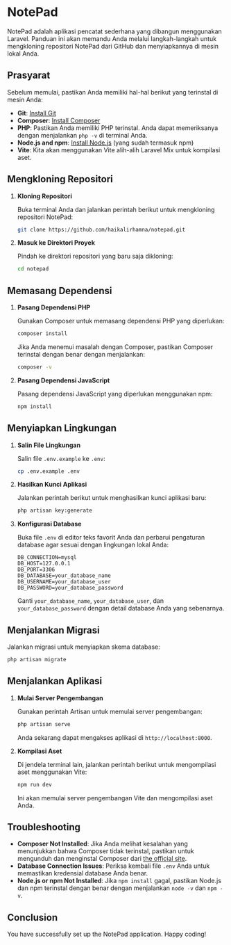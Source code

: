 # NotePad

NotePad adalah aplikasi pencatat sederhana yang dibangun menggunakan Laravel. Panduan ini akan memandu Anda melalui langkah-langkah untuk mengkloning repositori NotePad dari GitHub dan menyiapkannya di mesin lokal Anda.

## Prasyarat

Sebelum memulai, pastikan Anda memiliki hal-hal berikut yang terinstal di mesin Anda:

- **Git**: [Install Git](https://git-scm.com/book/en/v2/Getting-Started-Installing-Git)
- **Composer**: [Install Composer](https://getcomposer.org/download/)
- **PHP**: Pastikan Anda memiliki PHP terinstal. Anda dapat memeriksanya dengan menjalankan `php -v` di terminal Anda.
- **Node.js and npm**: [Install Node.js](https://nodejs.org/) (yang sudah termasuk npm)
- **Vite**: Kita akan menggunakan Vite alih-alih Laravel Mix untuk kompilasi aset.
  
## Mengkloning Repositori

1. **Kloning Repositori**

   Buka terminal Anda dan jalankan perintah berikut untuk mengkloning repositori NotePad:

   ```bash
   git clone https://github.com/haikalirhamna/notepad.git
   ```

2. **Masuk ke Direktori Proyek**

   Pindah ke direktori repositori yang baru saja dikloning:

   ```bash
   cd notepad
   ```

## Memasang Dependensi

1. **Pasang Dependensi PHP**

   Gunakan Composer untuk memasang dependensi PHP yang diperlukan:

   ```bash
   composer install
   ```

   Jika Anda menemui masalah dengan Composer, pastikan Composer terinstal dengan benar dengan menjalankan:
   
   ```bash
   composer -v
   ```

2. **Pasang Dependensi JavaScript**

   Pasang dependensi JavaScript yang diperlukan menggunakan npm:

   ```bash
   npm install
   ```

## Menyiapkan Lingkungan

1. **Salin File Lingkungan**

   Salin file `.env.example` ke `.env`:

   ```bash
   cp .env.example .env
   ```

2. **Hasilkan Kunci Aplikasi**

   Jalankan perintah berikut untuk menghasilkan kunci aplikasi baru:
   
   ```bash
   php artisan key:generate
   ```

4. **Konfigurasi Database**

   Buka file `.env` di editor teks favorit Anda dan perbarui pengaturan database agar sesuai dengan lingkungan lokal Anda:

   ```env
   DB_CONNECTION=mysql
   DB_HOST=127.0.0.1
   DB_PORT=3306
   DB_DATABASE=your_database_name
   DB_USERNAME=your_database_user
   DB_PASSWORD=your_database_password
   ```

   Ganti `your_database_name`, `your_database_user`, dan `your_database_password`  dengan detail database Anda yang sebenarnya.
   
## Menjalankan Migrasi

Jalankan migrasi untuk menyiapkan skema database:

```bash
php artisan migrate
```

## Menjalankan Aplikasi

1. **Mulai Server Pengembangan**

   Gunakan perintah Artisan untuk memulai server pengembangan:

   ```bash
   php artisan serve
   ```

   Anda sekarang dapat mengakses aplikasi di `http://localhost:8000`.

2. **Kompilasi Aset**

   Di jendela terminal lain, jalankan perintah berikut untuk mengompilasi aset menggunakan Vite:
   
   ```bash
   npm run dev
   ```

   Ini akan memulai server pengembangan Vite dan mengompilasi aset Anda.

## Troubleshooting

- **Composer Not Installed**: Jika Anda melihat kesalahan yang menunjukkan bahwa Composer tidak terinstal, pastikan untuk mengunduh dan menginstal Composer dari [the official site](https://getcomposer.org/download/).
- **Database Connection Issues**: Periksa kembali file `.env` Anda untuk memastikan kredensial database Anda benar.
- **Node.js or npm Not Installed**: Jika `npm install` gagal, pastikan Node.js dan npm terinstal dengan benar dengan menjalankan `node -v` dan `npm -v`.

## Conclusion

You have successfully set up the NotePad application. Happy coding!

